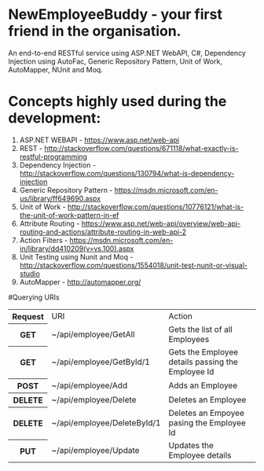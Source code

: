 # NewEmployeeBuddy - your first friend in the organisation.
An end-to-end RESTful service using ASP.NET WebAPI, C#, Dependency Injection using AutoFac, Generic Repository Pattern, Unit of Work, AutoMapper, NUnit and Moq.  

# Concepts highly used during the development:
1. ASP.NET WEBAPI - https://www.asp.net/web-api
2. REST - http://stackoverflow.com/questions/671118/what-exactly-is-restful-programming
3. Dependency Injection - http://stackoverflow.com/questions/130794/what-is-dependency-injection
4. Generic Repository Pattern - https://msdn.microsoft.com/en-us/library/ff649690.aspx
5. Unit of Work - http://stackoverflow.com/questions/10776121/what-is-the-unit-of-work-pattern-in-ef
6. Attribute Routing - https://www.asp.net/web-api/overview/web-api-routing-and-actions/attribute-routing-in-web-api-2
7. Action Filters - https://msdn.microsoft.com/en-in/library/dd410209(v=vs.100).aspx
8. Unit Testing using Nunit and Moq - http://stackoverflow.com/questions/1554018/unit-test-nunit-or-visual-studio
9. AutoMapper - http://automapper.org/

#Querying URIs
<table>
<tr>
<th>Request</th>
<td>URI</td>
<td>Action</td>
</tr>
<tr>
<th>GET</th>
<td>~/api/employee/GetAll</td>
<td>Gets the list of all Employees</td>
</tr>
<tr>
<th>GET</th>
<td>~/api/employee/GetById/1</td>
<td>Gets the Employee details passing the Employee Id</td>
</tr>
<tr>
<th>POST</th>
<td>~/api/employee/Add</td>
<td>Adds an Employee</td>
</tr>
<tr>
<th>DELETE</th>
<td>~/api/employee/Delete</td>
<td>Deletes an Employee</td>
</tr>
<tr>
<th>DELETE</th>
<td>~/api/employee/DeleteById/1</td>
<td>Deletes an Empoyee pasing the Employee Id</td>
</tr>
<tr>
<th>PUT</th>
<td>~/api/employee/Update</td>
<td>Updates the Employee details</td>
</tr>
</table>
